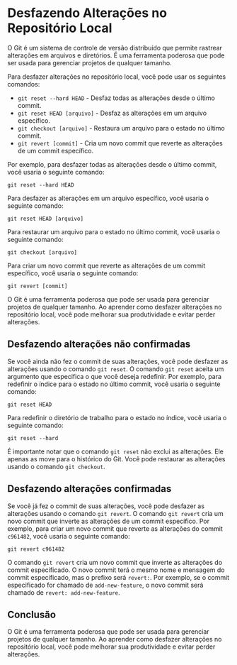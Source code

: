 # Desfazendo Alterações no Repositório Local

O Git é um sistema de controle de versão distribuído que permite rastrear alterações em arquivos e diretórios. É uma ferramenta poderosa que pode ser usada para gerenciar projetos de qualquer tamanho.

Para desfazer alterações no repositório local, você pode usar os seguintes comandos:

- `git reset --hard HEAD` - Desfaz todas as alterações desde o último commit.
- `git reset HEAD [arquivo]` - Desfaz as alterações em um arquivo específico.
- `git checkout [arquivo]` - Restaura um arquivo para o estado no último commit.
- `git revert [commit]` - Cria um novo commit que reverte as alterações de um commit específico.

Por exemplo, para desfazer todas as alterações desde o último commit, você usaria o seguinte comando:

`git reset --hard HEAD`

Para desfazer as alterações em um arquivo específico, você usaria o seguinte comando:

`git reset HEAD [arquivo]`

Para restaurar um arquivo para o estado no último commit, você usaria o seguinte comando:

`git checkout [arquivo]`

Para criar um novo commit que reverte as alterações de um commit específico, você usaria o seguinte comando:

`git revert [commit]`

O Git é uma ferramenta poderosa que pode ser usada para gerenciar projetos de qualquer tamanho. Ao aprender como desfazer alterações no repositório local, você pode melhorar sua produtividade e evitar perder alterações.

## **Desfazendo alterações não confirmadas**

Se você ainda não fez o commit de suas alterações, você pode desfazer as alterações usando o comando `git reset`. O comando `git reset` aceita um argumento que especifica o que você deseja redefinir. Por exemplo, para redefinir o índice para o estado no último commit, você usaria o seguinte comando:

`git reset HEAD`

Para redefinir o diretório de trabalho para o estado no índice, você usaria o seguinte comando:

`git reset --hard`

É importante notar que o comando `git reset` não exclui as alterações. Ele apenas as move para o histórico do Git. Você pode restaurar as alterações usando o comando `git checkout`.

## **Desfazendo alterações confirmadas**

Se você já fez o commit de suas alterações, você pode desfazer as alterações usando o comando `git revert`. O comando `git revert` cria um novo commit que inverte as alterações de um commit específico. Por exemplo, para criar um novo commit que reverte as alterações do commit `c961482`, você usaria o seguinte comando:

`git revert c961482`

O comando `git revert` cria um novo commit que inverte as alterações do commit especificado. O novo commit terá o mesmo nome e mensagem do commit especificado, mas o prefixo será `revert:`. Por exemplo, se o commit especificado for chamado de `add-new-feature`, o novo commit será chamado de `revert: add-new-feature`.

## **Conclusão**

O Git é uma ferramenta poderosa que pode ser usada para gerenciar projetos de qualquer tamanho. Ao aprender como desfazer alterações no repositório local, você pode melhorar sua produtividade e evitar perder alterações.